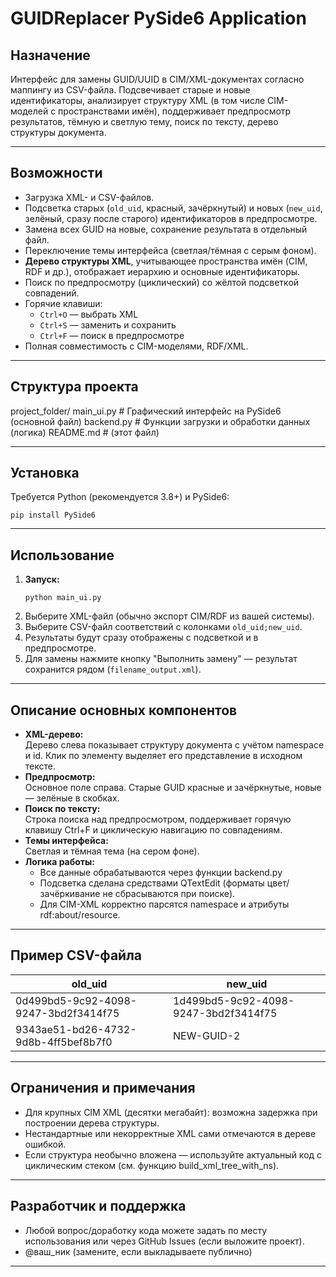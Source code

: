 # GUIDReplacer PySide6 Application

## Назначение

Интерфейс для замены GUID/UUID в CIM/XML-документах согласно маппингу из CSV-файла. Подсвечивает старые и новые идентификаторы, анализирует структуру XML (в том числе CIM-моделей с пространствами имён), поддерживает предпросмотр результатов, тёмную и светлую тему, поиск по тексту, дерево структуры документа.

---

## Возможности

- Загрузка XML- и CSV-файлов.
- Подсветка старых (`old_uid`, красный, зачёркнутый) и новых (`new_uid`, зелёный, сразу после старого) идентификаторов в предпросмотре.
- Замена всех GUID на новые, сохранение результата в отдельный файл.
- Переключение темы интерфейса (светлая/тёмная с серым фоном).
- **Дерево структуры XML**, учитывающее пространства имён (CIM, RDF и др.), отображает иерархию и основные идентификаторы.
- Поиск по предпросмотру (циклический) со жёлтой подсветкой совпадений.
- Горячие клавиши:  
    - `Ctrl+O` — выбрать XML  
    - `Ctrl+S` — заменить и сохранить  
    - `Ctrl+F` — поиск в предпросмотре
- Полная совместимость с CIM-моделями, RDF/XML.

---

## Структура проекта
project_folder/
main_ui.py # Графический интерфейс на PySide6 (основной файл)
backend.py # Функции загрузки и обработки данных (логика)
README.md # (этот файл)

---

## Установка

Требуется Python (рекомендуется 3.8+) и PySide6:
```
pip install PySide6
```

---

## Использование

1. **Запуск:**
    ```
    python main_ui.py
    ```
2. Выберите XML-файл (обычно экспорт CIM/RDF из вашей системы).
3. Выберите CSV-файл соответствий с колонками `old_uid;new_uid`.
4. Результаты будут сразу отображены с подсветкой и в предпросмотре.
5. Для замены нажмите кнопку "Выполнить замену" — результат сохранится рядом (`filename_output.xml`).

---

## Описание основных компонентов

- **XML-дерево:**  
    Дерево слева показывает структуру документа с учётом namespace и id. Клик по элементу выделяет его представление в исходном тексте.
- **Предпросмотр:**  
    Основное поле справа. Старые GUID красные и зачёркнутые, новые — зелёные в скобках.
- **Поиск по тексту:**  
    Строка поиска над предпросмотром, поддерживает горячую клавишу Ctrl+F и циклическую навигацию по совпадениям.
- **Темы интерфейса:**  
    Светлая и тёмная тема (на сером фоне).  
- **Логика работы:**  
    - Все данные обрабатываются через функции backend.py
    - Подсветка сделана средствами QTextEdit (форматы цвет/зачёркивание не сбрасываются при поиске).
    - Для CIM-XML корректно парсятся namespace и атрибуты rdf:about/resource.

---

## Пример CSV-файла
| old_uid                              | new_uid                              |
| ------------------------------------ | ------------------------------------ |
| 0d499bd5-9c92-4098-9247-3bd2f3414f75 | 1d499bd5-9c92-4098-9247-3bd2f3414f75 |
| 9343ae51-bd26-4732-9d8b-4ff5bef8b7f0 | NEW-GUID-2                           |

---

## Ограничения и примечания

- Для крупных CIM XML (десятки мегабайт): возможна задержка при построении дерева структуры.
- Нестандартные или некорректные XML сами отмечаются в дереве ошибкой.
- Если структура необычно вложена — используйте актуальный код с циклическим стеком (см. функцию build_xml_tree_with_ns).

---

## Разработчик и поддержка

- Любой вопрос/доработку кода можете задать по месту использования или через GitHub Issues (если выложите проект).  
- @ваш_ник (замените, если выкладываете публично)

---
